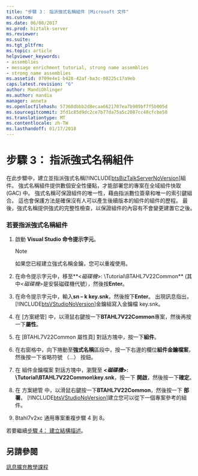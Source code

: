 ```yaml
---
title: "步驟 3： 指派強式名稱組件 |Microsoft 文件"
ms.custom: 
ms.date: 06/08/2017
ms.prod: biztalk-server
ms.reviewer: 
ms.suite: 
ms.tgt_pltfrm: 
ms.topic: article
helpviewer_keywords:
- assemblies
- message enrichment tutorial, strong name assemblies
- strong name assemblies
ms.assetid: 8709e4e1-b428-42af-ba3c-08225c17a9eb
caps.latest.revision: "6"
author: MandiOhlinger
ms.author: mandia
manager: anneta
ms.openlocfilehash: 57368dbbb2d8ecaa6621707ea7b989bf7f5b005d
ms.sourcegitcommit: 3fd1c85d9dc2ce7b77da75a5c2087cc48cfcbe50
ms.translationtype: MT
ms.contentlocale: zh-TW
ms.lasthandoff: 01/17/2018
---
```

# <a name="step-3-assign-a-strong-name-to-the-assembly"></a>步驟 3： 指派強式名稱組件
在此步驟中，建立並指派強式名稱[!INCLUDE[btsBizTalkServerNoVersion](../../includes/btsbiztalkservernoversion-md.md)]組件。 強式名稱組件提供數個安全性優點，才能部署您的專案在全域組件快取 (GAC) 中。 強式名稱可保證組件的唯一性，藉由指派數位簽章和唯一的索引鍵組合。 這也會保護方法是確保沒有人可以產生後續版本的組件的組件的歷程。 最後，強式名稱提供強式的完整性檢查，以保證組件的內容有不會變更建置它之後。  
  
### <a name="to-assign-a-strong-name-to-the-assembly"></a>若要指派強式名稱組件  
  
1.  啟動 **Visual Studio 命令提示字元**。  
  
    > [!NOTE]
    >  如果您已經建立強式名稱金鑰，您可以重複使用。  
  
2.  在命令提示字元中，移至**\<*磁碟機*\>: \Tutorial\BTAHL7V22Common** (其中\<*磁碟機*\>是安裝磁碟機代號），然後按**Enter**。  
  
3.  在命令提示字元中，輸入**sn – k key.snk**，然後按下**Enter**。 出現訊息指出，[!INCLUDE[btsVStudioNoVersion](../../includes/btsvstudionoversion-md.md)]金鑰組寫入金鑰檔 key.snk。  
  
4.  在 [方案總管] 中，以滑鼠右鍵按一下**BTAHL7V22Common**專案，然後再按一下**屬性**。  
  
5.  在 [BTAHL7V22Common 屬性頁] 對話方塊中，按一下**組件**。  
  
6.  在右窗格中，向下捲動至**強式名稱**區段中，按一下右邊的欄位**組件金鑰檔案**，然後按一下省略符號 （...） 按鈕。  
  
7.  在 組件金鑰檔案 對話方塊中，瀏覽至 **\<*磁碟機*\>: \Tutorial\BTAHL7V22Common\key.snk**，按一下 **開啟**，然後按一下**確定**。  
  
8.  在 方案總管 中，以滑鼠右鍵按一下**BTAHL7V22Common**，然後按一下 **部署**。 [!INCLUDE[btsVStudioNoVersion](../../includes/btsvstudionoversion-md.md)]建立您可以從下一個專案參考的組件。  
  
9. Btahl7v2xc 通用專案重複步驟 4 到 8。  
  
 若要繼續[步驟 4： 建立結構描述](../../adapters-and-accelerators/accelerator-hl7/step-4-create-the-schemas.md)。  
  
## <a name="see-also"></a>另請參閱  
 [訊息擴充教學課程](../../adapters-and-accelerators/accelerator-hl7/message-enrichment-tutorial.md)